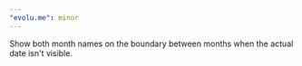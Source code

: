 ```yaml
---
"evolu.me": minor
---
```


Show both month names on the boundary between months when the actual date isn't visible.
